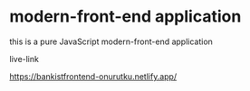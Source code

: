 # modern-front-end application

this is a pure JavaScript modern-front-end application

live-link

https://bankistfrontend-onurutku.netlify.app/
